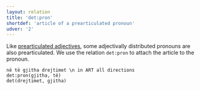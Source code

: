 ```yaml
---
layout: relation
title: 'det:pron'
shortdef: 'article of a prearticulated pronoun'
udver: '2'
---
```


Like [prearticulated adjectives](det-adj.html), some adjectivally distributed pronouns are also
prearticulated. We use the relation `det:pron` to attach the article to the pronoun.

~~~ sdparse
në të gjitha drejtimet \n in ART all directions
det:pron(gjitha, të)
det(drejtimet, gjitha)
~~~

<!-- Interlanguage links updated Čt lis 12 09:43:23 CET 2020 -->
